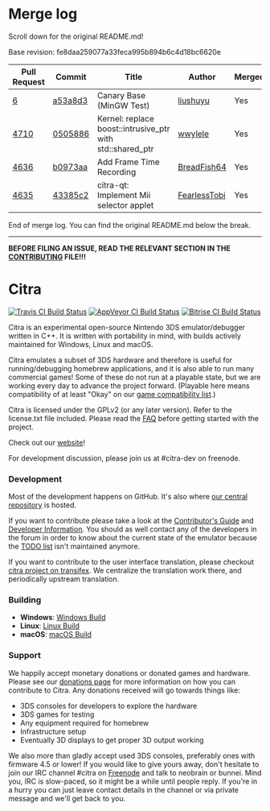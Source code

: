 # Merge log

Scroll down for the original README.md!

Base revision: fe8daa259077a33feca995b894b6c4d18bc6620e

|Pull Request|Commit|Title|Author|Merged?|
|----|----|----|----|----|
|[6](https://github.com/citra-emu/citra-canary/pull/6)|[a53a8d3](https://github.com/citra-emu/citra-canary/pull/6/files/)|Canary Base (MinGW Test)|[liushuyu](https://github.com/liushuyu)|Yes|
|[4710](https://github.com/citra-emu/citra/pull/4710)|[0505886](https://github.com/citra-emu/citra/pull/4710/files/)|Kernel: replace boost::intrusive_ptr with std::shared_ptr|[wwylele](https://github.com/wwylele)|Yes|
|[4636](https://github.com/citra-emu/citra/pull/4636)|[b0973aa](https://github.com/citra-emu/citra/pull/4636/files/)|Add Frame Time Recording|[BreadFish64](https://github.com/BreadFish64)|Yes|
|[4635](https://github.com/citra-emu/citra/pull/4635)|[43385c2](https://github.com/citra-emu/citra/pull/4635/files/)|citra-qt: Implement Mii selector applet |[FearlessTobi](https://github.com/FearlessTobi)|Yes|


End of merge log. You can find the original README.md below the break.

------

**BEFORE FILING AN ISSUE, READ THE RELEVANT SECTION IN THE [CONTRIBUTING](https://github.com/citra-emu/citra/wiki/Contributing#reporting-issues) FILE!!!**

Citra
==============
[![Travis CI Build Status](https://travis-ci.org/citra-emu/citra.svg?branch=master)](https://travis-ci.org/citra-emu/citra)
[![AppVeyor CI Build Status](https://ci.appveyor.com/api/projects/status/sdf1o4kh3g1e68m9?svg=true)](https://ci.appveyor.com/project/bunnei/citra)
[![Bitrise CI Build Status](https://app.bitrise.io/app/4ccd8e5720f0d13b/status.svg?token=H32TmbCwxb3OQ-M66KbAyw&branch=master)](https://app.bitrise.io/app/4ccd8e5720f0d13b)

Citra is an experimental open-source Nintendo 3DS emulator/debugger written in C++. It is written with portability in mind, with builds actively maintained for Windows, Linux and macOS.

Citra emulates a subset of 3DS hardware and therefore is useful for running/debugging homebrew applications, and it is also able to run many commercial games! Some of these do not run at a playable state, but we are working every day to advance the project forward. (Playable here means compatibility of at least "Okay" on our [game compatibility list](https://citra-emu.org/game).)

Citra is licensed under the GPLv2 (or any later version). Refer to the license.txt file included. Please read the [FAQ](https://citra-emu.org/wiki/faq/) before getting started with the project.

Check out our [website](https://citra-emu.org/)!

For development discussion, please join us at #citra-dev on freenode.

### Development

Most of the development happens on GitHub. It's also where [our central repository](https://github.com/citra-emu/citra) is hosted.

If you want to contribute please take a look at the [Contributor's Guide](CONTRIBUTING.md) and [Developer Information](https://github.com/citra-emu/citra/wiki/Developer-Information). You should as well contact any of the developers in the forum in order to know about the current state of the emulator because the [TODO list](https://docs.google.com/document/d/1SWIop0uBI9IW8VGg97TAtoT_CHNoP42FzYmvG1F4QDA) isn't maintained anymore.

If you want to contribute to the user interface translation, please checkout [citra project on transifex](https://www.transifex.com/citra/citra). We centralize the translation work there, and periodically upstream translation.

### Building

* __Windows__: [Windows Build](https://github.com/citra-emu/citra/wiki/Building-For-Windows)
* __Linux__: [Linux Build](https://github.com/citra-emu/citra/wiki/Building-For-Linux)
* __macOS__: [macOS Build](https://github.com/citra-emu/citra/wiki/Building-for-macOS)


### Support
We happily accept monetary donations or donated games and hardware. Please see our [donations page](https://citra-emu.org/donate/) for more information on how you can contribute to Citra. Any donations received will go towards things like:
* 3DS consoles for developers to explore the hardware
* 3DS games for testing
* Any equipment required for homebrew
* Infrastructure setup
* Eventually 3D displays to get proper 3D output working

We also more than gladly accept used 3DS consoles, preferably ones with firmware 4.5 or lower! If you would like to give yours away, don't hesitate to join our IRC channel #citra on [Freenode](http://webchat.freenode.net/?channels=citra) and talk to neobrain or bunnei. Mind you, IRC is slow-paced, so it might be a while until people reply. If you're in a hurry you can just leave contact details in the channel or via private message and we'll get back to you.
